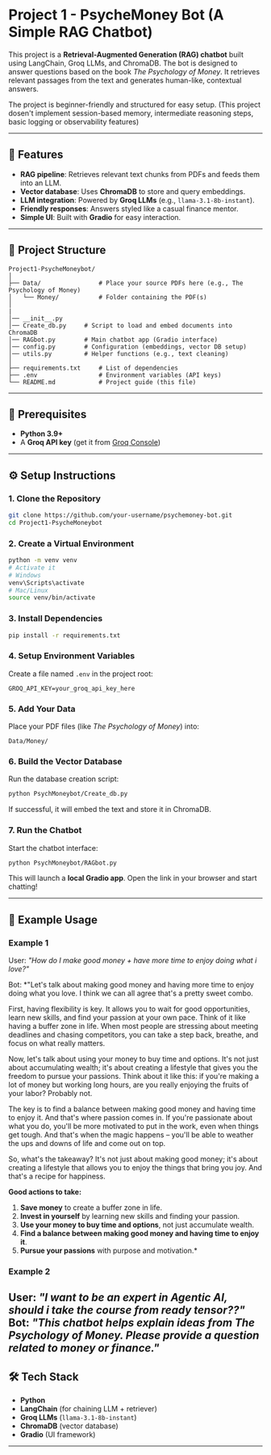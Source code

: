 # Project 1 - PsycheMoney Bot (A Simple RAG Chatbot)

This project is a **Retrieval-Augmented Generation (RAG) chatbot** built using LangChain, Groq LLMs, and ChromaDB. The bot is designed to answer questions based on the book *The Psychology of Money*. It retrieves relevant passages from the text and generates human-like, contextual answers.

The project is beginner-friendly and structured for easy setup.
(This project dosen't implement session-based memory, intermediate reasoning steps, basic logging or observability features)

---

## 🚀 Features

* **RAG pipeline**: Retrieves relevant text chunks from PDFs and feeds them into an LLM.
* **Vector database**: Uses **ChromaDB** to store and query embeddings.
* **LLM integration**: Powered by **Groq LLMs** (e.g., `llama-3.1-8b-instant`).
* **Friendly responses**: Answers styled like a casual finance mentor.
* **Simple UI**: Built with **Gradio** for easy interaction.

---

## 📂 Project Structure

```
Project1-PsycheMoneybot/
│
├── Data/                # Place your source PDFs here (e.g., The Psychology of Money)
│   └── Money/           # Folder containing the PDF(s)
│
|
│── __init__.py
│── Create_db.py     # Script to load and embed documents into ChromaDB
│── RAGbot.py        # Main chatbot app (Gradio interface)
│── config.py        # Configuration (embeddings, vector DB setup)
│── utils.py         # Helper functions (e.g., text cleaning)
│
├── requirements.txt     # List of dependencies
├── .env                 # Environment variables (API keys)
└── README.md            # Project guide (this file)
```

---

## 🔑 Prerequisites

* **Python 3.9+**
* A **Groq API key** (get it from [Groq Console](https://console.groq.com/))

---

## ⚙️ Setup Instructions

### 1. Clone the Repository

```bash
git clone https://github.com/your-username/psychemoney-bot.git
cd Project1-PsycheMoneybot
```

### 2. Create a Virtual Environment

```bash
python -m venv venv
# Activate it
# Windows
venv\Scripts\activate
# Mac/Linux
source venv/bin/activate
```

### 3. Install Dependencies

```bash
pip install -r requirements.txt
```

### 4. Setup Environment Variables

Create a file named `.env` in the project root:

```
GROQ_API_KEY=your_groq_api_key_here
```

### 5. Add Your Data

Place your PDF files (like *The Psychology of Money*) into:

```
Data/Money/
```

### 6. Build the Vector Database

Run the database creation script:

```bash
python PsychMoneybot/Create_db.py
```

If successful, it will embed the text and store it in ChromaDB.

### 7. Run the Chatbot

Start the chatbot interface:

```bash
python PsychMoneybot/RAGbot.py
```

This will launch a **local Gradio app**. Open the link in your browser and start chatting!

---

## 📖 Example Usage
### Example 1
User: *"How do I make good money + have more time to enjoy doing what i love?"*

Bot: *"Let's talk about making good money and having more time to enjoy doing what you love. I think we can all agree that's a pretty sweet combo.

First, having flexibility is key. It allows you to wait for good opportunities, learn new skills, and find your passion at your own pace. Think of it like having a buffer zone in life. When most people are stressing about meeting deadlines and chasing competitors, you can take a step back, breathe, and focus on what really matters.

Now, let's talk about using your money to buy time and options. It's not just about accumulating wealth; it's about creating a lifestyle that gives you the freedom to pursue your passions. Think about it like this: if you're making a lot of money but working long hours, are you really enjoying the fruits of your labor? Probably not.

The key is to find a balance between making good money and having time to enjoy it. And that's where passion comes in. If you're passionate about what you do, you'll be more motivated to put in the work, even when things get tough. And that's when the magic happens – you'll be able to weather the ups and downs of life and come out on top.

So, what's the takeaway? It's not just about making good money; it's about creating a lifestyle that allows you to enjoy the things that bring you joy. And that's a recipe for happiness.

**Good actions to take:**

1. **Save money** to create a buffer zone in life.
2. **Invest in yourself** by learning new skills and finding your passion.
3. **Use your money to buy time and options**, not just accumulate wealth.
4. **Find a balance between making good money and having time to enjoy it**.
5. **Pursue your passions** with purpose and motivation.*

### Example 2

User: *"I want to be an expert in Agentic AI, should i take the course from ready tensor??"*
Bot: *"This chatbot helps explain ideas from *The Psychology of Money*. Please provide a question related to money or finance."*
---

## 🛠️ Tech Stack

* **Python**
* **LangChain** (for chaining LLM + retriever)
* **Groq LLMs** (`llama-3.1-8b-instant`)
* **ChromaDB** (vector database)
* **Gradio** (UI framework)


---